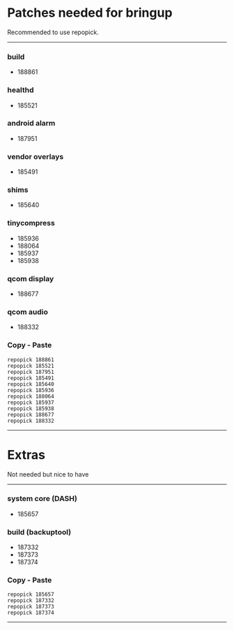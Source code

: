 # Patches needed for bringup

Recommended to use repopick.

-----

### build

- 188861

### healthd

- 185521

### android alarm

- 187951

### vendor overlays

- 185491

### shims

- 185640

### tinycompress

- 185936
- 188064
- 185937
- 185938

### qcom display

- 188677

### qcom audio

- 188332

### Copy - Paste
    repopick 188861
    repopick 185521
    repopick 187951
    repopick 185491
    repopick 185640
    repopick 185936
    repopick 188064
    repopick 185937
    repopick 185938
    repopick 188677
    repopick 188332

-----

# Extras

Not needed but nice to have

-----

### system core (DASH)

- 185657

### build (backuptool)

- 187332
- 187373
- 187374

### Copy - Paste
    repopick 185657
    repopick 187332
    repopick 187373
    repopick 187374

-----
